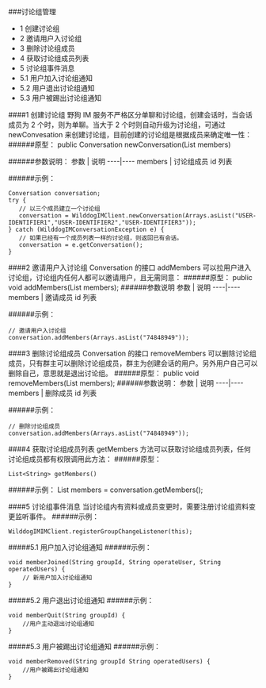 
###讨论组管理 
* 1 创建讨论组
* 2 邀请用户入讨论组 
* 3 删除讨论组成员
* 4 获取讨论组成员列表
* 5 讨论组事件消息
 * 5.1 用户加入讨论组通知
 * 5.2 用户退出讨论组通知 
 * 5.3 用户被踢出讨论组通知


####1 创建讨论组
野狗 IM 服务不严格区分单聊和讨论组，创建会话时，当会话成员为 2 个时，则为单聊。当大于 2 个时则自动升级为讨论组，可通过 newConvesation 来创建讨论组，目前创建的讨论组是根据成员来确定唯一性：
######原型：
	public Conversation newConversation(List<String> members)
	
######参数说明：
参数	| 说明
----|----
members	| 讨论组成员 id 列表

######示例：
```
Conversation conversation;
try {
   // 以三个成员建立一个讨论组
   conversation = WilddogIMClient.newConversation(Arrays.asList("USER-IDENTIFIER1","USER-IDENTIFIER2","USER-IDENTIFIER3"));
} catch (WilddogIMConversationException e) {
   // 如果已经有一个成员列表一样的讨论组，则返回已有会话。
   conversation = e.getConversation();
}
```

####2 邀请用户入讨论组
Conversation 的接口 addMembers 可以拉用户进入讨论组，讨论组内任何人都可以邀请用户，且无需同意：
######原型：
	public void addMembers(List<String> members);
######参数说明
参数	| 说明
----|----
members | 邀请成员 id 列表

######示例：
```
// 邀请用户入讨论组
conversation.addMembers(Arrays.asList("74848949"));
```
 
####3 删除讨论组成员
Conversation 的接口 removeMembers 可以删除讨论组成员，只有群主可以删除讨论组成员，群主为创建会话的用户。另外用户自己可以删除自己，意思就是退出讨论组。
######原型：
	public void removeMembers(List<String> members);
######参数说明：
参数	| 说明
----|----
members	| 删除成员 id 列表

######示例：
```
// 删除讨论组成员
conversation.addMembers(Arrays.asList("74848949"));
```

####4 获取讨论组成员列表
getMembers 方法可以获取讨论组成员列表，任何讨论组成员都有权限调用此方法：
######原型：

	List<String> getMembers()
	
######示例：
	List<String> members = conversation.getMembers();

####5 讨论组事件消息
当讨论组内有资料或成员变更时，需要注册讨论组资料变更监听事件。
######示例：
```
WilddogIMIMClient.registerGroupChangeListener(this);
```
#####5.1 用户加入讨论组通知
######示例：
```
void memberJoined(String groupId, String operateUser, String operatedUsers) {
	// 新用户加入讨论组通知
}	
```

#####5.2 用户退出讨论组通知
######示例：
```
void memberQuit(String groupId) {
	//用户主动退出讨论组通知
}
```

#####5.3 用户被踢出讨论组通知
######示例：
```
void memberRemoved(String groupId String operatedUsers) {
	//用户被踢出讨论组通知
}
```
 
 